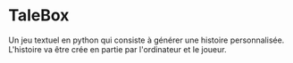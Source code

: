 # TaleBox
Un jeu textuel en python qui consiste à générer une histoire personnalisée. L'histoire va être crée en partie par l'ordinateur et le joueur.
